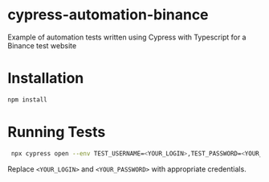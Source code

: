 # cypress-automation-binance
 Example of automation tests written using Cypress with Typescript for a Binance test website

# Installation
```bash
npm install
```

# Running Tests
```bash
 npx cypress open --env TEST_USERNAME=<YOUR_LOGIN>,TEST_PASSWORD=<YOUR_PASSWORD>
```
Replace `<YOUR_LOGIN>` and `<YOUR_PASSWORD>` with appropriate credentials.